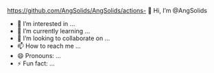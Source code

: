 https://github.com/AngSolids/AngSolids/actions- 👋 Hi, I’m @AngSolids
- 👀 I’m interested in ...
- 🌱 I’m currently learning ...
- 💞️ I’m looking to collaborate on ...
- 📫 How to reach me ...
- 😄 Pronouns: ...
- ⚡ Fun fact: ...

<!---
AngSolids/AngSolids is a ✨ special ✨ repository because its `README.md` (this file) appears on your GitHub profile.
You can click the Preview link to take a look at your changes.
--->
